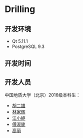 ﻿# Drilling
## 开发环境
- Qt 5.11.1
- PostgreSQL 9.3
## 开发时间
## 开发人员
中国地质大学（北京）2016级本科生：
- [胡二雄](https://github.com/Georgehu716) 
- [林家辉](https://github.com/fcxl9876) 
- [江小婷](https://github.com/XiaoJZZ)
- [傅淑旎](https://github.com/RitaFool)
- [高丽](https://github.com/gaoliaaa)


